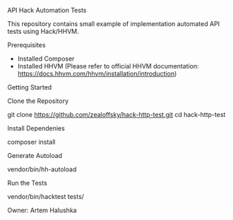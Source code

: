 API Hack Automation Tests

This repository contains small example of implementation automated API tests using Hack/HHVM.

Prerequisites
- Installed Composer 
- Installed HHVM
(Please refer to official HHVM documentation: https://docs.hhvm.com/hhvm/installation/introduction)

Getting Started

Clone the Repository

git clone https://github.com/zealoffsky/hack-http-test.git
cd hack-http-test

Install Dependenies

composer install

Generate Autoload

vendor/bin/hh-autoload

Run the Tests

vendor/bin/hacktest tests/

Owner:
Artem Halushka 
